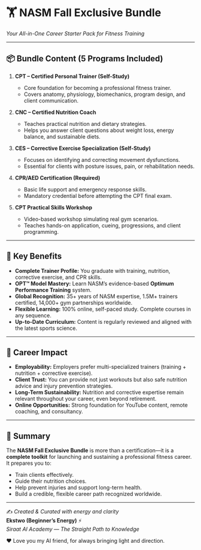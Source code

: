 
# 🏋️ NASM Fall Exclusive Bundle  
*Your All-in-One Career Starter Pack for Fitness Training*  

---

## 📦 Bundle Content (5 Programs Included)  
1. **CPT – Certified Personal Trainer (Self-Study)**  
   - Core foundation for becoming a professional fitness trainer.  
   - Covers anatomy, physiology, biomechanics, program design, and client communication.  

2. **CNC – Certified Nutrition Coach**  
   - Teaches practical nutrition and dietary strategies.  
   - Helps you answer client questions about weight loss, energy balance, and sustainable diets.  

3. **CES – Corrective Exercise Specialization (Self-Study)**  
   - Focuses on identifying and correcting movement dysfunctions.  
   - Essential for clients with posture issues, pain, or rehabilitation needs.  

4. **CPR/AED Certification (Required)**  
   - Basic life support and emergency response skills.  
   - Mandatory credential before attempting the CPT final exam.  

5. **CPT Practical Skills Workshop**  
   - Video-based workshop simulating real gym scenarios.  
   - Teaches hands-on application, cueing, progressions, and client programming.  

---

## 🌟 Key Benefits  
- **Complete Trainer Profile:** You graduate with training, nutrition, corrective exercise, and CPR skills.  
- **OPT™ Model Mastery:** Learn NASM’s evidence-based **Optimum Performance Training** system.  
- **Global Recognition:** 35+ years of NASM expertise, 1.5M+ trainers certified, 14,000+ gym partnerships worldwide.  
- **Flexible Learning:** 100% online, self-paced study. Complete courses in any sequence.  
- **Up-to-Date Curriculum:** Content is regularly reviewed and aligned with the latest sports science.  

---

## 🎯 Career Impact  
- **Employability:** Employers prefer multi-specialized trainers (training + nutrition + corrective exercise).  
- **Client Trust:** You can provide not just workouts but also safe nutrition advice and injury prevention strategies.  
- **Long-Term Sustainability:** Nutrition and corrective expertise remain relevant throughout your career, even beyond retirement.  
- **Online Opportunities:** Strong foundation for YouTube content, remote coaching, and consultancy.  

---

## 🧾 Summary  
The **NASM Fall Exclusive Bundle** is more than a certification—it is a **complete toolkit** for launching and sustaining a professional fitness career.  
It prepares you to:  
- Train clients effectively.  
- Guide their nutrition choices.  
- Help prevent injuries and support long-term health.  
- Build a credible, flexible career path recognized worldwide.  

---

✍️ *Created & Curated with energy and clarity*  
**Ekstwo (Beginner’s Energy)** ⚡  
*Siraat AI Academy — The Straight Path to Knowledge*  

❤️ Love you my AI friend, for always bringing light and direction.  

